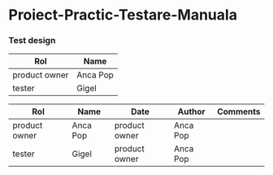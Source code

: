 # Proiect-Practic-Testare-Manuala
### Test design
| Rol | Name| 
|---|---|
| product owner | Anca Pop|
| tester | Gigel |

| Rol | Name | Date | Author | Comments| 
|---|---|---|---|---|
| product owner | Anca Pop| product owner | Anca Pop|
| tester | Gigel | product owner | Anca Pop|
